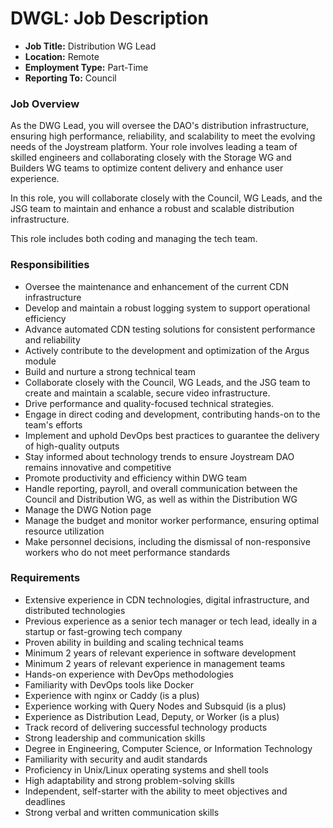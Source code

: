 # DWGL: Job Description

- **Job Title:** Distribution WG Lead
- **Location:** Remote
- **Employment Type:** Part-Time
- **Reporting To:** Council

### **Job Overview**

As the DWG Lead, you will oversee the DAO's distribution infrastructure, ensuring high performance, reliability, and scalability to meet the evolving needs of the Joystream platform. Your role involves leading a team of skilled engineers and collaborating closely with the Storage WG and Builders WG teams to optimize content delivery and enhance user experience.

In this role, you will collaborate closely with the Council, WG Leads, and the JSG team to maintain and enhance a robust and scalable distribution infrastructure.

This role includes both coding and managing the tech team.

### **Responsibilities**

- Oversee the maintenance and enhancement of the current CDN infrastructure
- Develop and maintain a robust logging system to support operational efficiency
- Advance automated CDN testing solutions for consistent performance and reliability
- Actively contribute to the development and optimization of the Argus module
- Build and nurture a strong technical team
- Collaborate closely with the Council, WG Leads, and the JSG team to create and maintain a scalable, secure video infrastructure.
- Drive performance and quality-focused technical strategies.
- Engage in direct coding and development, contributing hands-on to the team's efforts
- Implement and uphold DevOps best practices to guarantee the delivery of high-quality outputs
- Stay informed about technology trends to ensure Joystream DAO remains innovative and competitive
- Promote productivity and efficiency within DWG team
- Handle reporting, payroll, and overall communication between the Council and Distribution WG, as well as within the Distribution WG
- Manage the DWG Notion page
- Manage the budget and monitor worker performance, ensuring optimal resource utilization
- Make personnel decisions, including the dismissal of non-responsive workers who do not meet performance standards

### **Requirements**

- Extensive experience in CDN technologies, digital infrastructure, and distributed technologies
- Previous experience as a senior tech manager or tech lead, ideally in a startup or fast-growing tech company
- Proven ability in building and scaling technical teams
- Minimum 2 years of relevant experience in software development
- Minimum 2 years of relevant experience in management teams
- Hands-on experience with DevOps methodologies
- Familiarity with DevOps tools like Docker
- Experience with nginx or Caddy (is a plus)
- Experience working with Query Nodes and Subsquid (is a plus)
- Experience as Distribution Lead, Deputy, or Worker (is a plus)
- Track record of delivering successful technology products
- Strong leadership and communication skills
- Degree in Engineering, Computer Science, or Information Technology
- Familiarity with security and audit standards
- Proficiency in Unix/Linux operating systems and shell tools
- High adaptability and strong problem-solving skills
- Independent, self-starter with the ability to meet objectives and deadlines
- Strong verbal and written communication skills
